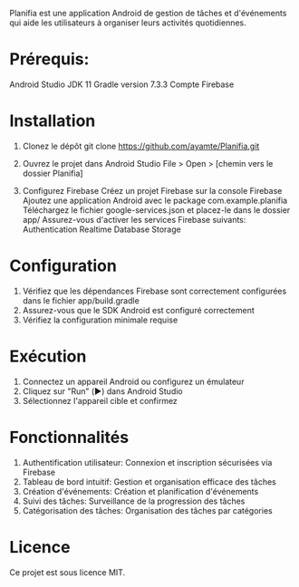Planifia est une application Android de gestion de tâches et d'événements qui aide les utilisateurs à organiser leurs activités quotidiennes.

# Prérequis:
Android Studio
JDK 11
Gradle version 7.3.3
Compte Firebase


# Installation
1. Clonez le dépôt
git clone https://github.com/ayamte/Planifia.git  

2. Ouvrez le projet dans Android Studio
File > Open > [chemin vers le dossier Planifia]

3. Configurez Firebase
 Créez un projet Firebase sur la console Firebase
 Ajoutez une application Android avec le package com.example.planifia
 Téléchargez le fichier google-services.json et placez-le dans le dossier app/
 Assurez-vous d'activer les services Firebase suivants:
    Authentication 
    Realtime Database
    Storage

# Configuration
1.  Vérifiez que les dépendances Firebase sont correctement configurées dans le fichier app/build.gradle 
2. Assurez-vous que le SDK Android est configuré correctement 
3. Vérifiez la configuration minimale requise 

# Exécution
1. Connectez un appareil Android ou configurez un émulateur
2. Cliquez sur "Run" (▶️) dans Android Studio
3. Sélectionnez l'appareil cible et confirmez


# Fonctionnalités
1. Authentification utilisateur: Connexion et inscription sécurisées via Firebase
2. Tableau de bord intuitif: Gestion et organisation efficace des tâches
3. Création d'événements: Création et planification d'événements
4. Suivi des tâches: Surveillance de la progression des tâches
5. Catégorisation des tâches: Organisation des tâches par catégories

# Licence
Ce projet est sous licence MIT.

